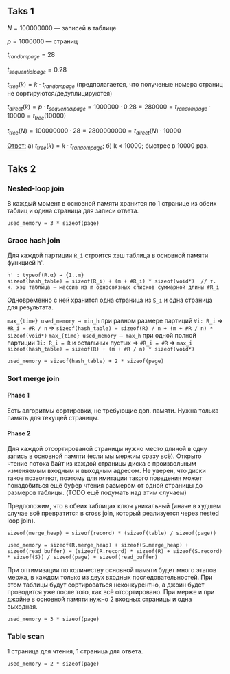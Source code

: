## Taks 1

$N = 100 000 000$ — записей в таблице

$p = 1 000 000$ — страниц

$t_{random page} = 28$

$t_{sequential page} = 0.28$

$t_{tree}(k) = k \cdot t_{random page}$ (предполагается, что полученые номера страниц не сортируются/дедуплицируются)

$t_{direct}(k) = p \cdot t_{sequential page} = 1 000 000 \cdot 0.28 = 280 000 = t_{random page} \cdot 10 000 = t_{tree}(10 000)$

$t_{tree}(N) = 100 000 000 \cdot 28 = 2 800 000 000 = t_{direct}(N) \cdot 10 000$

<ins>Ответ:</ins> а) $t_{tree}(k) = k \cdot t_{random page}$; б) k < 10000; быстрее в 10000 раз.

## Taks 2

### Nested-loop join

В каждый момент в основной памяти хранится по 1 странице из обеих таблиц и одина страница для записи ответа.

`used_memory = 3 * sizeof(page)`

### Grace hash join

Для каждой партиции `R_i` строится хэш таблица в основной памяти функцией h'.

```
h' : typeof(R.α) → {1..m}
sizeof(hash_table) = sizeof(R_i) + (m + #R_i) * sizeof(void*)  // т. к. хэш таблица — массив из m односвязных списков суммарной длины #R_i
```

Одновременно с ней хранится одна страница из `S_i` и одна страница для результата.

`max_{time} used_memory → min_h` при равном размере партиций `∀i: R_i` ⇒ `#R_i = #R / n` ⇒ `sizeof(hash_table) = sizeof(R) / n + (m + #R / n) * sizeof(void*)`
`max_{time} used_memory → max_h` при одной полной партиции `∃i: R_i = R` и остальных пустых ⇒ `#R_i = #R` ⇒ `max_i sizeof(hash_table) = sizeof(R) + (m + #R / n) * sizeof(void*)`

`used_memory = sizeof(hash_table) + 2 * sizeof(page)`

### Sort merge join

#### Phase 1

Есть алгоритмы сортировки, не требующие доп. памяти. Нужна толька память для текущей страницы.

#### Phase 2

Для каждой отсортированой страницы нужно место длиной в одну запись в основной памяти (если мы мержим сразу всё). Открыто чтение потока байт из каждой страницы диска с произвольным изменяемым входным и выходным адресом. Не уверен, что диски такое позволяют, поэтому для имитации такого поведения может понадобиться ещё буфер чтения размером от одной страницы до размеров таблицы. (TODO ещё подумать над этим случаем)

Предположим, что в обеих таблицах ключ уникальный (иначе в худшем случае всё превратится в cross join, который реализуется через nested loop join).

`sizeof(merge_heap) = sizeof(record) * (sizeof(table) / sizeof(page))`

`used_memory = sizeof(R.merge_heap) + sizeof(S.merge_heap) + sizeof(read_buffer) = (sizeof(R.record) * sizeof(R) + sizeof(S.record) * sizeof(S)) / sizeof(page) + sizeof(read_buffer)`

При оптимизации по количеству основной памяти будет много этапов мержа, в каждом только из двух входных последовательностей. При этом таблицы будут сортироваться неконкурентно, а джоин будет проводится уже после того, как всё отсортировано. При мерже и при джойне в основной памяти нужно 2 входных страницы и одна выходная.

`used_memory = 3 * sizeof(page)`

### Table scan

1 страница для чтения, 1 страница для ответа.

`used_memory = 2 * sizeof(page)`
